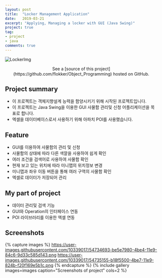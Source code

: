 ```yaml
---
layout: post
title:  "Locker Management Application"
date:   2019-03-21
excerpt: "Applying, Managing a locker with GUI (Java Swing)"
project: true
tag:
- project 
- java
comments: true
---
```


![LockerImg](https://user-images.githubusercontent.com/10339017/54734183-24490200-4be1-11e9-9bc7-5f6e3b62b748.png)
<center>See a [source of this project](https://github.com/flokker/Object_Programming) hosted on GitHub.</center>


## Project summary
* 이 프로젝트는 객체지향설계 능력을 함양시키기 위해 시작된 프로젝트입니다.
* 이 프로젝트는 Java Swing을 이용한 GUI 사물함 관리및 신청 어플리케이션을 목표로 합니다.
* 엑셀을 데이터베이스로서 사용하기 위해 아파치 POI를 사용했습니다.
     

## Feature
* GUI를 이용하여 사물함의 관리 및 신청
* 사물함의 상태에 따라 다른 색깔을 사용하여 쉽게 확인
* 여러 조건을 검색어로 사용하여 사물함 확인
* 현재 보고 있는 위치에 따라 미니맵의 위치정보 변경
* 미니맵과 좌우 이동 버튼을 통해 여러 구역의 사물함 확인
* 엑셀로 데이터가 저장되어 관리


## My part of project
* 데이터 관리및 검색 기능
* GUI와 Operation의 인터페이스 연동
* POI 라이브러리를 이용한 엑셀 연동

## Screenshots
{% capture images %}
	https://user-images.githubusercontent.com/10339017/54734693-be5e7980-4be4-11e9-84c6-9d33c585d143.png
	https://user-images.githubusercontent.com/10339017/54735155-b18f5500-4be7-11e9-824b-f20f169e5b1c.png
{% endcapture %}
{% include gallery images=images caption="Screenshots of project" cols=2 %}
